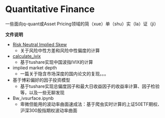 # Quantitative Finance

一些面向q-quant或Asset Pricing领域的简（xue）单（shu）实（la）证（ji）

**文件说明**

* [Risk Neutral Implied Skew](https://github.com/coolgan/Quantitative-Finance/tree/master/Risk%20Neutral%20Implied%20Skew)
  * 关于风险中性方差和风险中性偏度的计算
* [calculate_ivix](https://github.com/coolgan/Quantitative-Finance/tree/master/calculate_ivix)
  * 基于tushare实现中国波指IVIX的计算
* implied market depth
  * 一篇关于隐含市场深度的国内论文的复现。。。
* 基于博彩偏好的因子投资模型
  * 基于tushare实现总偏度因子和最大日收益因子的收益率计算、因子检验等，以及一些无聊发现
* Bw_ivsurface.ipynb
  * 卑微但能用的波动率曲面速成法：基于爬虫实时计算的上证50ETF期权、沪深300股指期权波动率曲面
